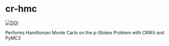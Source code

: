 # cr-hmc
[![DOI](https://zenodo.org/badge/351928668.svg)](https://zenodo.org/badge/latestdoi/351928668)


Performs Hamiltonian Monte Carlo on the p-Stokes Problem with CRIKit and PyMC3
